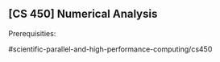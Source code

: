 ## [CS 450] Numerical Analysis

Prerequisities:


#scientific-parallel-and-high-performance-computing/cs450